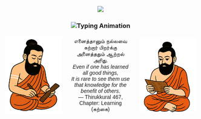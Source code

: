 <p align="center">
  <img src="https://capsule-render.vercel.app/api?type=waving&color=gradient&height=150&section=header&text=Hi%20I'm%20[Your Name]!&fontSize=40&fontAlignY=30&animation=twinkling" />
</p>

<h3 align="center">
  <img src="https://readme-typing-svg.demolab.com?font=Fira+Code&pause=1000&center=true&width=435&lines=ML+Engineer;AML+%26+Fraud+Sleuth;LLM+Enthusiast;Part-Time+Chef" alt="Typing Animation" />
</h3>


<div style="display: flex; align-items: center; justify-content: center; font-family: 'Latha', sans-serif;">
  <!-- Left Image -->
  <div style="flex: 0 0 auto;">
    <img src="2.png" width="150" alt="Thiruvalluvar Left" />
  </div>

  <!-- Center Text -->
  <div style="flex: 1; text-align: center; padding: 0 20px;">
    எனைத்தானும் நல்லவை கற்றார் பிறர்க்கு<br>
    அனைத்ததும் ஆற்றல் அரிது.<br>
    <i>Even if one has learned all good things,<br>
    It is rare to see them use that knowledge for the benefit of others.</i><br>
    — Thirukkural 467, Chapter: Learning (கற்கை)
  </div>

  <!-- Right Image -->
  <div style="flex: 0 0 auto;">
    <img src="1.png" width="150" alt="Thiruvalluvar Right" />
  </div>
</div>

